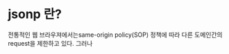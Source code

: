 # jsonp 란?

전통적인 웹 브라우져에서는same-origin policy(SOP) 정책에 따라 다른 도메인간의 request을 제한하고 있다. 그러나 <script/> 태그는same-origin-policy(SOP) 정책에 속하지 않는다는 사실을 근거로, 서로 다른 도메인간의 javascript 호출을 위하여 jsonp (또는 json with padding) 이 사용되었다.

jsonp를 사용하기 위해서는 필수적으로 서버단에서 jsonp의 포맷을 따라야한다. 이것은 jsonp를 사용하기 위한 "규칙"이다.

jsonp 의 원리

jsonp의 원리를 설명하기 전에 먼저 json의 형태를 살펴보자. 아래는 일반적인 json의 코드이다.

```
{
    data : 'data1',
    data2 : 'data2',
    ary_data : ['1', '2', '3', '4']
}
```
javascript에서 "{ }" 문법은 객체 리터럴 이다. 즉 위의 코드는 객체를 정의하기 위한 코드이다. json은 객체를 정의하기 위한 문법이라고 볼 수 있다. 아래의 json response 를 받는 일반적인 jQuery ajax 을 살펴보자.

```
$.ajax({
    url : 'http://seotory.com/result.json',
    type : 'json'
}).done(funcntion(data){
    // data 는 json 포맷 타입을 받게 된다.
});
```
위의 코드에서 response로 받는 것은 json 포맷 -> 객체를 받는 것이다. 그러면 $.done() 함수 안에서 function(data){} 라는 익명 함수(callback 함수라고 볼 수 있음)가 data객체를 바탕으로 무엇인가 output 을 만들어 내게 된다. 이런 경우는 SOP 정책에 위배되지 않은 매우 일반적인 브라우져간 XMLHttpRequest통신이라고 볼 수 있다.

하지만 http://seotory.com/test.js 에서 호출 하는 ajax 가 seotory.com/result.json 이 아닌 seotest.com/result.json 의 데이터를 한다면? SOP 정책에 걸려서 데이터를 가져오지 못할 것이다. 어떻게 호출해야 할까?

답은 이미 위에 적혀있다. <script/> 태그를 이용하는 것이다.

```
<script type="text/javascript" src="http://seotest.com/result.json"></script>
```
위의 코드를 html에 선언하면 정상적으로 json URL을호출 할 것이다. 그러나 result.json 안에 있는 코드는 객체를 정의하는 코드이지 실행 코드가 아니다. 이 말인즉 위의 코드를 실행 코드로 바꿔주기만 하면 도메인이 달라도 SOP 정책을 벗어나 자유로운 javascript 함수 호출이 가능해 진다는 뜻이다. result.json 코드를 이제 아래와 같이 바꿔보자.

```
callback({
    data : 'data1',
    data2 : 'data2',
    ary_data : ['1', '2', '3', '4']
})
```
javascript 에서 "( )" 은 실행 구문이다. 즉 위의 코드는 callback() 이라는 함수를 실행 시키는 구문이다. 잘 보면 argument 로 객체 리터럴(result.json 의 내용)을 사용하고 있음을 볼 수 있다.

```
<script type="text/javascript" src="http://seotest.com/result.json"></script><script>function callback( data ) {
    // data 는 result.json 의 데이터가 들어오게 된다.
}
</script>
```
위의 소스처럼 callback 이라는 함수를 만들면, seotest.com/result.json 는 선언된 callback 함수를 호출하게 될것이다. 다른 도메인이라고 할지라도 문제 없이 json 데이터를 사용하게 되는 것이다. 사실 jsonp는 이것이 다다.


jQuery jsonp

jQuery v.1.2 이상부터 jsonp 형태가 지원이 된다. jQuery 의 jsonp 은 위의 원리를 토대로 만들어졌다. 아래의 jQuery 소스를 보면window 영역에 callbackName 의 함수를 만드는 것을 확인 할 수 있다.

```
// Handle iff the expected data type is "jsonp" or we have a parameter to setif ( jsonProp || s.dataTypes[ 0 ] === "jsonp" ) {

        // Get callback name, remembering preexisting value associated with it
        callbackName = s.jsonpCallback = jQuery.isFunction( s.jsonpCallback ) ?
                s.jsonpCallback() :
                s.jsonpCallback;

        // Insert callback into url or form data
        if ( jsonProp ) {
                s[ jsonProp ] = s[ jsonProp ].replace( rjsonp, "$1" + callbackName );
        } else if ( s.jsonp !== false ) {
                s.url += ( rquery.test( s.url ) ? "&" : "?" ) + s.jsonp + "=" + callbackName;
        }

        // Use data converter to retrieve json after script execution
        s.converters["script json"] = function() {
                if ( !responseContainer ) {
                        jQuery.error( callbackName + " was not called" );
                }
                return responseContainer[ 0 ];
        };

        // force json dataType
        s.dataTypes[ 0 ] = "json";

        // Install callback
        overwritten = window[ callbackName ];
        window[ callbackName ] = function() {
                responseContainer = arguments;
        };

        // Clean-up function (fires after converters)
        jqXHR.always(function() {
                // Restore preexisting value
                window[ callbackName ] = overwritten;

                // Save back as free
                if ( s[ callbackName ] ) {
                        // make sure that re-using the options doesn't screw things around
                        s.jsonpCallback = originalSettings.jsonpCallback;

                        // save the callback name for future use
                        oldCallbacks.push( callbackName );
                }

                // Call if it was a function and we have a response
                if ( responseContainer && jQuery.isFunction( overwritten ) ) {
                        overwritten( responseContainer[ 0 ] );
                }

                responseContainer = overwritten = undefined;
        });

        // Delegate to script
        return "script";
}
```

jsonp 팁

가끔 jsonp를 사용하다가 보면 callback 함수를 지정하지 않아서 에러가 난다는 연락을 받을 때가 있다. (대부분 비정상적인 경우이며, 커뮤니케이션이 제대로 되지 않은 상태이다.) 이런 경우에는 response를 보낼때에 "callback({data})" 만 보내지 말고,try catch 문을 이용해서 보내면 에러를 방지 할 수 있다.

```
try {
    callback({
        data : 'data1',
        data2 : 'data2',
        ary_data : ['1', '2', '3', '4']
    })
} catch (e){}
```
다른 경우로 jQuery ajax jsonp 를 이용해 구현하였는데, 자동 단어 완성 같이 빠르게 XMLHttpRequest 통신을 할때에는 콜백 함수를 찾지 못해 에러(response 타이밍에 따라서 jQuery ajax 의 누수)가 나는 경우가 있다. 이 역시 위와 같은 방법으로 해결 할 수도 있고, 아래와 같이 window 영역에 호출될 callback 함수를 명시적으로 만들어서 해결하는 방법도 있다.

```
function callback () {
    // 전역 함수로 작성
}
```

core javascript 를 이용해서 jsonp 호출하기

위의 내용을 다 이해했다면 어렵지않다. 아래와 같이 jQuery를 사용하지 않더라도 jsonp를 호출 할 수있다.

```
function test () {
    var script = document.createElement("script");
    script.type = "text/javascript";
    script.src = "http://seotest.com/result.json";
    document.getElementsByTagName('head').appendChild(script);
}
function callback ( data ) {
    // data 객체 받아 옴
}
test();
```

참조

위키 jsonphttp://en.wikipedia.org/wiki/JSONP
jQueryhttps://github.com/jquery/jquery/blob/master/src/ajax/jsonp.js

